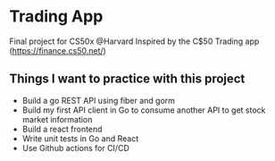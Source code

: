 # Trading App
Final project for CS50x @Harvard
Inspired by the C$50 Trading app (https://finance.cs50.net/)

## Things I want to practice with this project

- Build a go REST API using fiber and gorm
- Build my first API client in Go to consume another API to get stock market information
- Build a react frontend
- Write unit tests in Go and React
- Use Github actions for CI/CD
